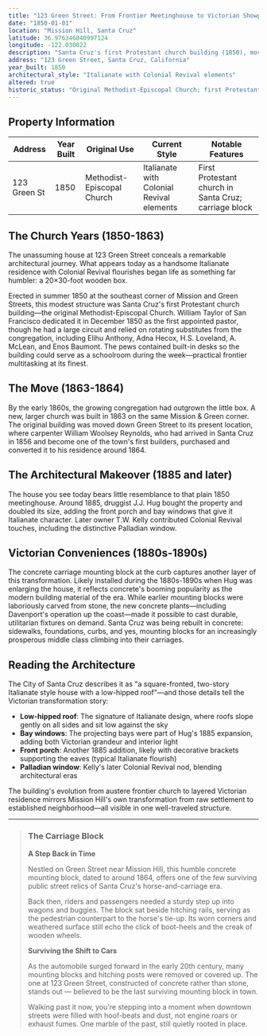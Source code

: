 ```yaml
---
title: "123 Green Street: From Frontier Meetinghouse to Victorian Showpiece"
date: "1850-01-01"
location: "Mission Hill, Santa Cruz"
latitude: 36.976346840997124
longitude: -122.030822
description: "Santa Cruz's first Protestant church building (1850), moved and transformed into an Italianate residence with Colonial Revival elements."
address: "123 Green Street, Santa Cruz, California"
year_built: 1850
architectural_style: "Italianate with Colonial Revival elements"
altered: true
historic_status: "Original Methodist-Episcopal Church; first Protestant church in Santa Cruz"
---
```


## Property Information

| Address | Year Built | Original Use | Current Style | Notable Features |
|---------|-----------|--------------|---------------|------------------|
| 123 Green St | 1850 | Methodist-Episcopal Church | Italianate with Colonial Revival elements | First Protestant church in Santa Cruz; carriage block |

## The Church Years (1850-1863)

The unassuming house at 123 Green Street conceals a remarkable architectural journey. What appears today as a handsome Italianate residence with Colonial Revival flourishes began life as something far humbler: a 20×30-foot wooden box.

Erected in summer 1850 at the southeast corner of Mission and Green Streets, this modest structure was Santa Cruz's first Protestant church building—the original Methodist-Episcopal Church. William Taylor of San Francisco dedicated it in December 1850 as the first appointed pastor, though he had a large circuit and relied on rotating substitutes from the congregation, including Elihu Anthony, Adna Hecox, H.S. Loveland, A. McLean, and Enos Baumont. The pews contained built-in desks so the building could serve as a schoolroom during the week—practical frontier multitasking at its finest.

## The Move (1863-1864)

By the early 1860s, the growing congregation had outgrown the little box. A new, larger church was built in 1863 on the same Mission & Green corner. The original building was moved down Green Street to its present location, where carpenter William Woolsey Reynolds, who had arrived in Santa Cruz in 1856 and become one of the town's first builders, purchased and converted it to his residence around 1864.

## The Architectural Makeover (1885 and later)

The house you see today bears little resemblance to that plain 1850 meetinghouse. Around 1885, druggist J.J. Hug bought the property and doubled its size, adding the front porch and bay windows that give it Italianate character. Later owner T.W. Kelly contributed Colonial Revival touches, including the distinctive Palladian window.

## Victorian Conveniences (1880s-1890s)

The concrete carriage mounting block at the curb captures another layer of this transformation. Likely installed during the 1880s-1890s when Hug was enlarging the house, it reflects concrete's booming popularity as the modern building material of the era. While earlier mounting blocks were laboriously carved from stone, the new concrete plants—including Davenport's operation up the coast—made it possible to cast durable, utilitarian fixtures on demand. Santa Cruz was being rebuilt in concrete: sidewalks, foundations, curbs, and yes, mounting blocks for an increasingly prosperous middle class climbing into their carriages.

## Reading the Architecture

The City of Santa Cruz describes it as "a square-fronted, two-story Italianate style house with a low-hipped roof"—and those details tell the Victorian transformation story:

- **Low-hipped roof**: The signature of Italianate design, where roofs slope gently on all sides and sit low against the sky
- **Bay windows**: The projecting bays were part of Hug's 1885 expansion, adding both Victorian grandeur and interior light
- **Front porch**: Another 1885 addition, likely with decorative brackets supporting the eaves (typical Italianate flourish)
- **Palladian window**: Kelly's later Colonial Revival nod, blending architectural eras

The building's evolution from austere frontier church to layered Victorian residence mirrors Mission Hill's own transformation from raw settlement to established neighborhood—all visible in one well-traveled structure.

---

> ### The Carriage Block
>
> **A Step Back in Time**
>
> Nestled on Green Street near Mission Hill, this humble concrete mounting block, dated to around 1864, offers one of the few surviving public street relics of Santa Cruz's horse-and-carriage era.
>
> Back then, riders and passengers needed a sturdy step up into wagons and buggies. The block sat beside hitching rails, serving as the pedestrian counterpart to the horse's tie-up. Its worn corners and weathered surface still echo the click of boot-heels and the creak of wooden wheels.
>
> **Surviving the Shift to Cars**
>
> As the automobile surged forward in the early 20th century, many mounting blocks and hitching posts were removed or covered up. The one at 123 Green Street, constructed of concrete rather than stone, stands out — believed to be the last surviving mounting block in town.
>
> Walking past it now, you're stepping into a moment when downtown streets were filled with hoof-beats and dust, not engine roars or exhaust fumes. One marble of the past, still quietly rooted in place.
